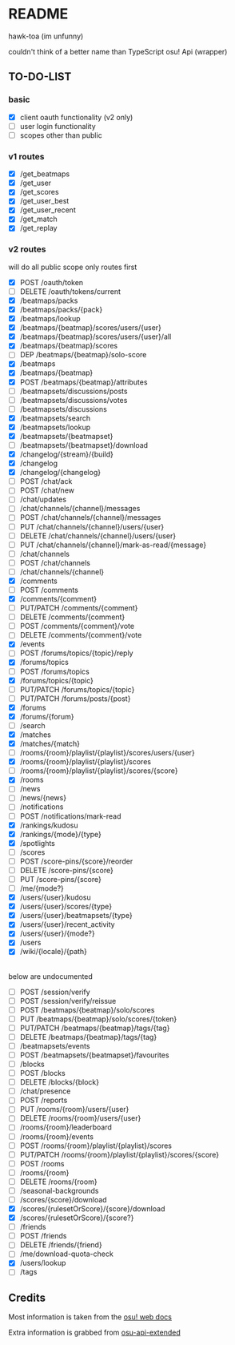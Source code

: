 # README

hawk-toa (im unfunny)

couldn't think of a better name than TypeScript osu! Api (wrapper)

## TO-DO-LIST

### basic

-   [x] client oauth functionality (v2 only)
-   [ ] user login functionality
-   [ ] scopes other than public

### v1 routes

-   [x] /get_beatmaps
-   [x] /get_user
-   [x] /get_scores
-   [x] /get_user_best
-   [x] /get_user_recent
-   [x] /get_match
-   [x] /get_replay

### v2 routes

will do all public scope only routes first

-   [x] POST /oauth/token
-   [ ] DELETE /oauth/tokens/current
-   [x] /beatmaps/packs
-   [x] /beatmaps/packs/{pack}
-   [x] /beatmaps/lookup
-   [x] /beatmaps/{beatmap}/scores/users/{user}
-   [x] /beatmaps/{beatmap}/scores/users/{user}/all
-   [x] /beatmaps/{beatmap}/scores
-   [ ] DEP /beatmaps/{beatmap}/solo-score
-   [x] /beatmaps
-   [x] /beatmaps/{beatmap}
-   [x] POST /beatmaps/{beatmap}/attributes
-   [ ] /beatmapsets/discussions/posts
-   [ ] /beatmapsets/discussions/votes
-   [ ] /beatmapsets/discussions
-   [x] /beatmapsets/search
-   [x] /beatmapsets/lookup
-   [x] /beatmapsets/{beatmapset}
-   [ ] /beatmapsets/{beatmapset}/download
-   [x] /changelog/{stream}/{build}
-   [x] /changelog
-   [x] /changelog/{changelog}
-   [ ] POST /chat/ack
-   [ ] POST /chat/new
-   [ ] /chat/updates
-   [ ] /chat/channels/{channel}/messages
-   [ ] POST /chat/channels/{channel}/messages
-   [ ] PUT /chat/channels/{channel}/users/{user}
-   [ ] DELETE /chat/channels/{channel}/users/{user}
-   [ ] PUT /chat/channels/{channel}/mark-as-read/{message}
-   [ ] /chat/channels
-   [ ] POST /chat/channels
-   [ ] /chat/channels/{channel}
-   [x] /comments
-   [ ] POST /comments
-   [x] /comments/{comment}
-   [ ] PUT/PATCH /comments/{comment}
-   [ ] DELETE /comments/{comment}
-   [ ] POST /comments/{comment}/vote
-   [ ] DELETE /comments/{comment}/vote
-   [x] /events
-   [ ] POST /forums/topics/{topic}/reply
-   [x] /forums/topics
-   [ ] POST /forums/topics
-   [x] /forums/topics/{topic}
-   [ ] PUT/PATCH /forums/topics/{topic}
-   [ ] PUT/PATCH /forums/posts/{post}
-   [x] /forums
-   [x] /forums/{forum}
-   [ ] /search
-   [x] /matches
-   [x] /matches/{match}
-   [ ] /rooms/{room}/playlist/{playlist}/scores/users/{user}
-   [x] /rooms/{room}/playlist/{playlist}/scores
-   [ ] /rooms/{room}/playlist/{playlist}/scores/{score}
-   [x] /rooms
-   [ ] /news
-   [ ] /news/{news}
-   [ ] /notifications
-   [ ] POST /notifications/mark-read
-   [x] /rankings/kudosu
-   [x] /rankings/{mode}/{type}
-   [x] /spotlights
-   [ ] /scores
-   [ ] POST /score-pins/{score}/reorder
-   [ ] DELETE /score-pins/{score}
-   [ ] PUT /score-pins/{score}
-   [ ] /me/{mode?}
-   [x] /users/{user}/kudosu
-   [x] /users/{user}/scores/{type}
-   [x] /users/{user}/beatmapsets/{type}
-   [x] /users/{user}/recent_activity
-   [x] /users/{user}/{mode?}
-   [x] /users
-   [x] /wiki/{locale}/{path}

<br> below are undocumented

-   [ ] POST /session/verify
-   [ ] POST /session/verify/reissue
-   [ ] POST /beatmaps/{beatmap}/solo/scores
-   [ ] PUT /beatmaps/{beatmap}/solo/scores/{token}
-   [ ] PUT/PATCH /beatmaps/{beatmap}/tags/{tag}
-   [ ] DELETE /beatmaps/{beatmap}/tags/{tag}
-   [ ] /beatmapsets/events
-   [ ] POST /beatmapsets/{beatmapset}/favourites
-   [ ] /blocks
-   [ ] POST /blocks
-   [ ] DELETE /blocks/{block}
-   [ ] /chat/presence
-   [ ] POST /reports
-   [ ] PUT /rooms/{room}/users/{user}
-   [ ] DELETE /rooms/{room}/users/{user}
-   [ ] /rooms/{room}/leaderboard
-   [ ] /rooms/{room}/events
-   [ ] POST /rooms/{room}/playlist/{playlist}/scores
-   [ ] PUT/PATCH /rooms/{room}/playlist/{playlist}/scores/{score}
-   [ ] POST /rooms
-   [ ] /rooms/{room}
-   [ ] DELETE /rooms/{room}
-   [ ] /seasonal-backgrounds
-   [ ] /scores/{score}/download
-   [x] /scores/{rulesetOrScore}/{score}/download
-   [x] /scores/{rulesetOrScore}/{score?}
-   [ ] /friends
-   [ ] POST /friends
-   [ ] DELETE /friends/{friend}
-   [ ] /me/download-quota-check
-   [x] /users/lookup
-   [ ] /tags

## Credits

Most information is taken from the [osu! web docs](https://osu.ppy.sh/docs/index.html)

Extra information is grabbed from [osu-api-extended](https://github.com/cyperdark/osu-api-extended)